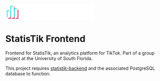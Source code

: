 ![StatisTik Logo](README-logo.webp)
# StatisTik Frontend
Frontend for StatisTik, an analytics platform for TikTok. Part of a group project at the University of South Florida.

This project requires [statistik-backend](https://github.com/HappyGromper/statistik-backend) and the associated PostgreSQL database to function.
